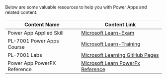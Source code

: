 Below are some valuable resources to help you with Power Apps and related content.

| Content Name                                   | Content Link                                                                 |
|-----------------------------------------------|------------------------------------------------------------------------------|
| Power App Applied Skill                       | [Microsoft Learn-Exam](https://learn.microsoft.com/en-us/credentials/applied-skills/create-manage-canvas-apps-power-apps/) |
| PL-7001 Power Apps Course                     | [Microsoft Learn-Training](https://learn.microsoft.com/en-us/training/paths/create-manage-canvas-apps-power-apps/) |
| PL-7001 Labs                                  | [Microsoft Learning GitHub Pages](https://microsoftlearning.github.io/PL-7001-Create-and-manage-canvas-apps-with-Power-Apps/) |
| Power App PowerFX Reference                   | [Microsoft Learn PowerFx Reference](https://learn.microsoft.com/en-us/power-platform/power-fx/overview) |
